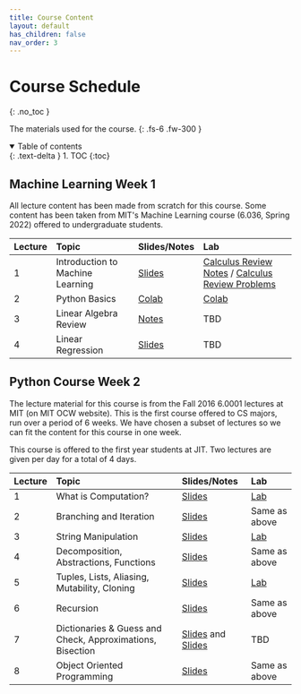 ```yaml
---
title: Course Content
layout: default
has_children: false
nav_order: 3
---
```


# Course Schedule
{: .no_toc }

The materials used for the course.
{: .fs-6 .fw-300 }

<details open markdown="block">
  <summary>
    Table of contents
  </summary>
  {: .text-delta }
1. TOC
{:toc}
</details>

## Machine Learning Week 1
All lecture content has been made from scratch for this course. Some content has been taken from MIT's Machine Learning course (6.036, Spring 2022) offered to undergraduate students.

| Lecture        | Topic        | Slides/Notes | Lab |
|:-------------|:------------------|:------|:------|
| 1 | Introduction to Machine Learning | [Slides](https://docs.google.com/presentation/d/1XcYCZQmMP1RteiscTAXyNhM9yVLwocvqETe-opKOgFI/edit?usp=sharing)  | [Calculus Review Notes](https://drive.google.com/file/d/1TYGIrBYbEkG0aW--Ke2jJTWQ0C_QNSE3/view?usp=drive_link) / [Calculus Review Problems](https://drive.google.com/file/d/1LXO5PF4ok6JwGL7Egm9yw6eizPkOYiVW/view?usp=drive_link)  |
| 2 | Python Basics | [Colab](https://colab.research.google.com/drive/1u9s1E6zArMXiHgCXcsXnCb7y8EB44Rtw?usp=drive_link)  | [Colab](https://colab.research.google.com/drive/1_TUeTpJzO2IyKkS7BC0g7tx-moPs-L2d?usp=drive_link)  |
| 3 | Linear Algebra Review | [Notes](https://drive.google.com/file/d/14sPiIQNh3SNLyXKEM0FhgS0HF-QHs_FB/view?usp=drive_link)  | TBD |
| 4 | Linear Regression | [Slides](https://docs.google.com/presentation/d/11jmXa-7DNijEhUPVJoG14GhWIwQBW3yY1jgcncdoNxc/edit?usp=sharing)  | TBD |


## Python Course Week 2
The lecture material for this course is from the Fall 2016 6.0001 lectures at MIT (on MIT OCW website). This is the first course offered to CS majors, run over a period of 6 weeks. We have chosen a subset of lectures so we can fit the content for this course in one week.

This course is offered to the first year students at JIT. Two lectures are given per day for a total of 4 days.

| Lecture        | Topic        | Slides/Notes | Lab |
|:-------------|:------------------|:------|:------|
| 1 | What is Computation? | [Slides](https://ocw.mit.edu/courses/6-0001-introduction-to-computer-science-and-programming-in-python-fall-2016/resources/mit6_0001f16_lec1/)  | [Lab](https://colab.research.google.com/drive/1kMssAJr16WB58HeJ1E9-TLuazPqTLcth?usp=sharing) |
| 2 | Branching and Iteration | [Slides](https://ocw.mit.edu/courses/6-0001-introduction-to-computer-science-and-programming-in-python-fall-2016/resources/mit6_0001f16_lec2/)  | Same as above  |
| 3 | String Manipulation | [Slides](https://ocw.mit.edu/courses/6-0001-introduction-to-computer-science-and-programming-in-python-fall-2016/resources/mit6_0001f16_lec3/)  | [Lab](https://colab.research.google.com/drive/1jbyRzbfN5SxUFG3vRQbIBldtNFfQCDOE?usp=sharing)  |
| 4 | Decomposition, Abstractions, Functions | [Slides](https://ocw.mit.edu/courses/6-0001-introduction-to-computer-science-and-programming-in-python-fall-2016/resources/mit6_0001f16_lec4/)  | Same as above |
| 5 | Tuples, Lists, Aliasing, Mutability, Cloning | [Slides](https://ocw.mit.edu/courses/6-0001-introduction-to-computer-science-and-programming-in-python-fall-2016/resources/mit6_0001f16_lec5/)  | [Lab](https://colab.research.google.com/drive/15NnnGuY_0z1f3LHkpPKkYzCtKeK2k4Gz?usp=sharing) |
| 6 | Recursion | [Slides](https://ocw.mit.edu/courses/6-0001-introduction-to-computer-science-and-programming-in-python-fall-2016/resources/mit6_0001f16_lec6/)  | Same as above |
| 7 | Dictionaries & Guess and Check, Approximations, Bisection | [Slides](https://ocw.mit.edu/courses/6-0001-introduction-to-computer-science-and-programming-in-python-fall-2016/resources/mit6_0001f16_lec6/) and [Slides](https://ocw.mit.edu/courses/6-0001-introduction-to-computer-science-and-programming-in-python-fall-2016/resources/mit6_0001f16_lec3/) | TBD |
| 8 | Object Oriented Programming | [Slides](https://ocw.mit.edu/courses/6-0001-introduction-to-computer-science-and-programming-in-python-fall-2016/resources/mit6_0001f16_lec8/) | Same as above |

